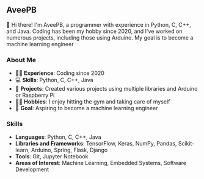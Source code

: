 ## AveePB
👋 Hi there! I'm AveePB, a programmer with experience in Python, C, C++, and Java. Coding has been my hobby since 2020, and I've worked on numerous projects, including those using Arduino. My goal is to become a machine learning engineer

### About Me
- 👨‍💻 **Experience**: Coding since 2020
- 💻 **Skills**: Python, C, C++, Java
- 🔧 **Projects**: Created various projects using multiple libraries and Arduino or Raspberry Pi
- 🏋️‍♂️ **Hobbies**: I enjoy hitting the gym and taking care of myself
- 🚀 **Goal**: Aspiring to become a machine learning engineer

### Skills
- **Languages**: Python, C, C++, Java
- **Libraries and Frameworks**: TensorFlow, Keras, NumPy, Pandas, Scikit-learn, Arduino, Spring, Flask, Django
- **Tools**: Git, Jupyter Notebook
- **Areas of Interest**: Machine Learning, Embedded Systems, Software Development 
